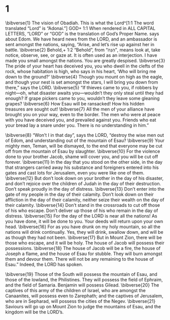 # 1 
\bibverse{1} The vision of Obadiah. This is what the Lord^[1:1 The word translated “Lord” is “Adonai.”] GOD+ 1:1 When rendered in ALL CAPITAL LETTERS, “LORD” or “GOD” is the translation of God’s Proper Name. says about Edom. We have heard news from the LORD, and an ambassador is sent amongst the nations, saying, “Arise, and let’s rise up against her in battle. \bibverse{2} Behold,+ 1:2 “Behold”, from “הִנֵּה”, means look at, take notice, observe, see, or gaze at. It is often used as an interjection. I have made you small amongst the nations. You are greatly despised. \bibverse{3} The pride of your heart has deceived you, you who dwell in the clefts of the rock, whose habitation is high, who says in his heart, ‘Who will bring me down to the ground?’ \bibverse{4} Though you mount on high as the eagle, and though your nest is set amongst the stars, I will bring you down from there,” says the LORD. \bibverse{5} “If thieves came to you, if robbers by night—oh, what disaster awaits you—wouldn’t they only steal until they had enough? If grape pickers came to you, wouldn’t they leave some gleaning grapes? \bibverse{6} How Esau will be ransacked! How his hidden treasures are sought out! \bibverse{7} All the men of your alliance have brought you on your way, even to the border. The men who were at peace with you have deceived you, and prevailed against you. Friends who eat your bread lay a snare under you. There is no understanding in him.” 


\bibverse{8} “Won’t I in that day”, says the LORD, “destroy the wise men out of Edom, and understanding out of the mountain of Esau? \bibverse{9} Your mighty men, Teman, will be dismayed, to the end that everyone may be cut off from the mountain of Esau by slaughter. \bibverse{10} For the violence done to your brother Jacob, shame will cover you, and you will be cut off forever. \bibverse{11} In the day that you stood on the other side, in the day that strangers carried away his substance and foreigners entered into his gates and cast lots for Jerusalem, even you were like one of them. \bibverse{12} But don’t look down on your brother in the day of his disaster, and don’t rejoice over the children of Judah in the day of their destruction. Don’t speak proudly in the day of distress. \bibverse{13} Don’t enter into the gate of my people in the day of their calamity. Don’t look down on their affliction in the day of their calamity, neither seize their wealth on the day of their calamity. \bibverse{14} Don’t stand in the crossroads to cut off those of his who escape. Don’t deliver up those of his who remain in the day of distress. \bibverse{15} For the day of the LORD is near all the nations! As you have done, it will be done to you. Your deeds will return upon your own head. \bibverse{16} For as you have drunk on my holy mountain, so all the nations will drink continually. Yes, they will drink, swallow down, and will be as though they had not been. \bibverse{17} But in Mount Zion, there will be those who escape, and it will be holy. The house of Jacob will possess their possessions. \bibverse{18} The house of Jacob will be a fire, the house of Joseph a flame, and the house of Esau for stubble. They will burn amongst them and devour them. There will not be any remaining to the house of Esau.” Indeed, the LORD has spoken. 

\bibverse{19} Those of the South will possess the mountain of Esau, and those of the lowland, the Philistines. They will possess the field of Ephraim, and the field of Samaria. Benjamin will possess Gilead. \bibverse{20} The captives of this army of the children of Israel, who are amongst the Canaanites, will possess even to Zarephath; and the captives of Jerusalem, who are in Sepharad, will possess the cities of the Negev. \bibverse{21} Saviours will go up on Mount Zion to judge the mountains of Esau, and the kingdom will be the LORD’s. 